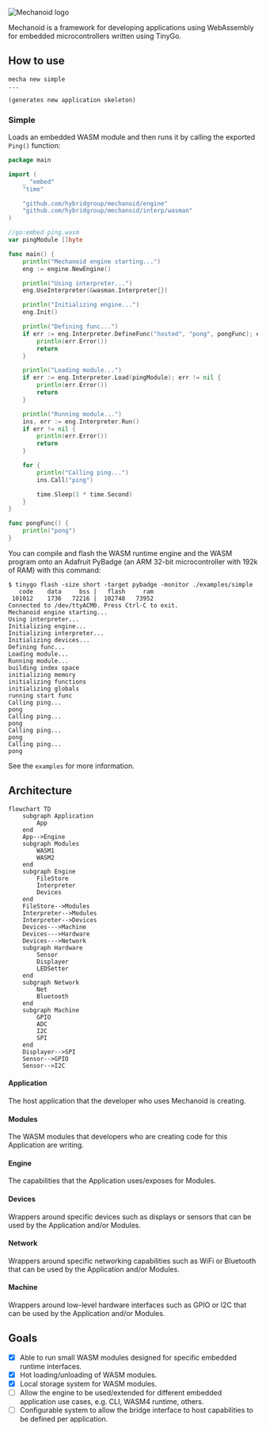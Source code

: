 ![Mechanoid logo](https://mechanoid.io/images/logo-black.png)

Mechanoid is a framework for developing applications using WebAssembly for embedded microcontrollers written using TinyGo.

## How to use

```
mecha new simple
...

(generates new application skeleton)

```

### Simple

Loads an embedded WASM module and then runs it by calling the exported `Ping()` function:

```go
package main

import (
	_ "embed"
	"time"

	"github.com/hybridgroup/mechanoid/engine"
	"github.com/hybridgroup/mechanoid/interp/wasman"
)

//go:embed ping.wasm
var pingModule []byte

func main() {
	println("Mechanoid engine starting...")
	eng := engine.NewEngine()

	println("Using interpreter...")
	eng.UseInterpreter(&wasman.Interpreter{})

	println("Initializing engine...")
	eng.Init()

	println("Defining func...")
	if err := eng.Interpreter.DefineFunc("hosted", "pong", pongFunc); err != nil {
		println(err.Error())
		return
	}

	println("Loading module...")
	if err := eng.Interpreter.Load(pingModule); err != nil {
		println(err.Error())
		return
	}

	println("Running module...")
	ins, err := eng.Interpreter.Run()
	if err != nil {
		println(err.Error())
		return
	}

	for {
		println("Calling ping...")
		ins.Call("ping")

		time.Sleep(1 * time.Second)
	}
}

func pongFunc() {
	println("pong")
}
```

You can compile and flash the WASM runtime engine and the WASM program onto an Adafruit PyBadge (an ARM 32-bit microcontroller with 192k of RAM) with this command:

```
$ tinygo flash -size short -target pybadge -monitor ./examples/simple
   code    data     bss |   flash     ram
 101012    1736   72216 |  102748   73952
Connected to /dev/ttyACM0. Press Ctrl-C to exit.
Mechanoid engine starting...
Using interpreter...
Initializing engine...
Initializing interpreter...
Initializing devices...
Defining func...
Loading module...
Running module...
building index space
initializing memory
initializing functions
initializing globals
running start func
Calling ping...
pong
Calling ping...
pong
Calling ping...
pong
Calling ping...
pong
```

See the `examples` for more information.

## Architecture

```mermaid
flowchart TD
    subgraph Application
        App
    end
    App-->Engine
    subgraph Modules
        WASM1
        WASM2
    end
    subgraph Engine
        FileStore
        Interpreter
        Devices
    end
    FileStore-->Modules
    Interpreter-->Modules
    Interpreter-->Devices
    Devices--->Machine
    Devices--->Hardware
    Devices--->Network
    subgraph Hardware
        Sensor
        Displayer
        LEDSetter
    end
    subgraph Network
        Net
        Bluetooth
    end
    subgraph Machine
        GPIO
        ADC
        I2C
        SPI
    end
    Displayer-->SPI
    Sensor-->GPIO
    Sensor-->I2C
```

#### Application

The host application that the developer who uses Mechanoid is creating.

#### Modules

The WASM modules that developers who are creating code for this Application are writing.

#### Engine

The capabilities that the Application uses/exposes for Modules.

#### Devices

Wrappers around specific devices such as displays or sensors that can be used by the Application and/or Modules.

#### Network

Wrappers around specific networking capabilities such as WiFi or Bluetooth that can be used by the Application and/or Modules.

#### Machine

Wrappers around low-level hardware interfaces such as GPIO or I2C that can be used by the Application and/or Modules.

## Goals

- [X] Able to run small WASM modules designed for specific embedded runtime interfaces.
- [X] Hot loading/unloading of WASM modules.
- [X] Local storage system for WASM modules.
- [ ] Allow the engine to be used/extended for different embedded application use cases, e.g. CLI, WASM4 runtime, others.
- [ ] Configurable system to allow the bridge interface to host capabilities to be defined per application.
